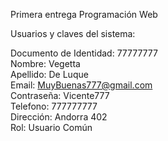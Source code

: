 Primera entrega Programación Web

Usuarios y claves del sistema:

Documento de Identidad: 77777777
<br>
Nombre: Vegetta
<br>
Apellido: De Luque
<br>
Email: MuyBuenas777@gmail.com
<br>
Contraseña: Vicente777
<br>
Telefono: 777777777
<br>
Dirección: Andorra 402
<br>
Rol: Usuario Común